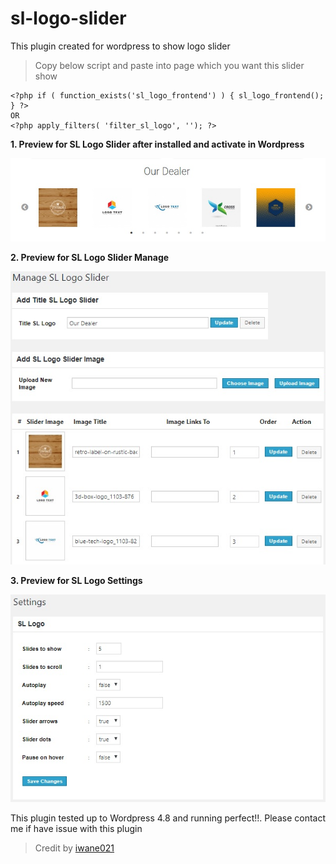 # sl-logo-slider
This plugin created for wordpress to show logo slider

> Copy below script and paste into page which you want this slider show
```
<?php if ( function_exists('sl_logo_frontend') ) { sl_logo_frontend(); } ?>
OR
<?php apply_filters( 'filter_sl_logo', ''); ?>
```

**1. Preview for SL Logo Slider after installed and activate in Wordpress**

<img src="https://github.com/iwane021/sl-logo-slider/blob/master/preview-front-sl-slider.jpg" alt="preview-front-sl-slider"/>

**2. Preview for SL Logo Slider Manage**

<img src="https://github.com/iwane021/sl-logo-slider/blob/master/preview-sl-manage.jpg" alt="preview-sl-manage"/>

**3. Preview for SL Logo Settings**

<img src="https://github.com/iwane021/sl-logo-slider/blob/master/preview-sl-settings.jpg" alt="preview-sl-settings"/>





This plugin tested up to Wordpress 4.8 and running perfect!!. Please contact me if have issue with this plugin
> Credit by [iwane021 ](mailto:iwan.webdeveloper@gmail.com)
